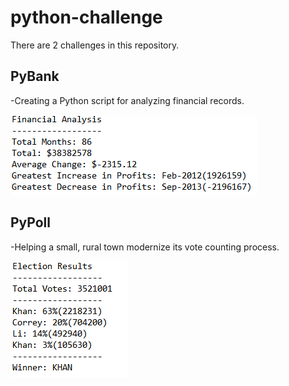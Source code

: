 # python-challenge

There are 2 challenges in this repository.

## PyBank

-Creating a Python script for analyzing financial records.

![Financial Analysis](https://github.com/jjying89/python-challenge/blob/master/Images/financial_analysis.PNG)

## PyPoll

-Helping a small, rural town modernize its vote counting process.

![Election Results](https://github.com/jjying89/python-challenge/blob/master/Images/election_results.PNG)
